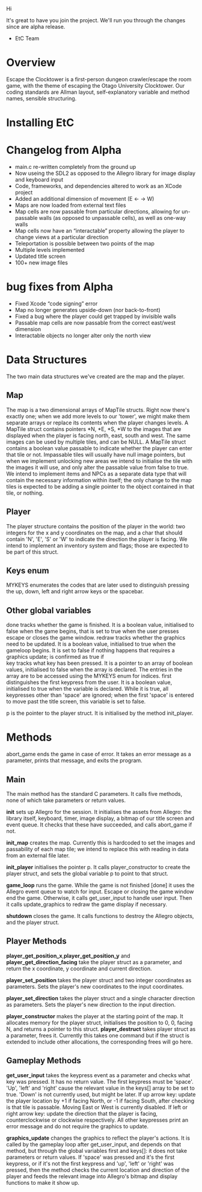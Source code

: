Hi 

It's great to have you join the project. We'll run you through the changes since are alpha release.

  - EtC Team

# Overview
Escape the Clocktower is a first-person dungeon crawler/escape the room game, with the theme of escaping the Otago University Clocktower. 
Our coding standards are Allman layout, self-explanatory variable and method names, sensible structuring. 

# Installing EtC

# Changelog from Alpha 

* main.c re-written completely from the ground up
* Now useing the SDL2 as opposed to the Allegro library for image display and keyboard input
* Code, frameworks, and dependencies altered to work as an XCode project
* Added an additional dimension of movement (E ← → W)
* Maps are now loaded from external text files
* Map cells are now passable from particular directions, allowing for un-passable walls (as opposed to unpassable cells), as well as one-way walls
* Map cells now have an “interactable” property allowing the player to change views at a particular direction
* Teleportation is possible between two points of the map
* Multiple levels implemented
* Updated title screen
* 100+ new image files

# bug fixes from Alpha

* Fixed Xcode “code signing” error
* Map no longer generates upside-down (nor back-to-front)
* Fixed a bug where the player could get trapped by invisible walls 
* Passable map cells are now passable from the correct east/west dimension
* Interactable objects no longer alter only the north view

# Data Structures
The two main data structures we've created are the map and the player.
## Map
The map is a two dimensional arrays of MapTile structs. Right now there's exactly one; when we add more levels to our 'tower', we might make them separate arrays or replace its contents when the player changes levels.
A MapTile struct contains pointers *N, *E, *S, *W to the images that are displayed when the player is facing north, east, south and west. The same images can be used by multiple tiles, and can be NULL. 
A MapTile struct contains a boolean value passable to indicate whether the player can enter that tile or not. Impassable tiles will usually have null image pointers, but when we implement unlocking new areas we intend to initialise the tile with the images it will use, and only alter the passable value from false to true.
We intend to implement items and NPCs as a separate data type that will contain the necessary information within itself; the only change to the map tiles is expected to be adding a single pointer to the object contained in that tile, or nothing.
## Player
The player structure contains the position of the player in the world: two integers for the x and y coordinates on the map, and a char that should contain 'N', 'E', 'S' or 'W' to indicate the direction the player is facing.
We intend to implement an inventory system and flags; those are expected to be part of this struct.
## Keys enum
MYKEYS enumerates the codes that are later used to distinguish pressing the up, down, left and right arrow keys or the spacebar.
## Other global variables
done tracks whether the game is finished. It is a boolean value, initialised to false when the game begins, that is set to true when the user presses escape or closes the game window.
redraw tracks whether the graphics need to be updated. It is a boolean value, initialised to true when the gameloop begins. It is set to false if nothing happens that requires a graphics update; is confirmed as true if  
key tracks what key has been pressed. It is a pointer to an array of boolean values, initialised to false when the array is declared. The entries in the array are to be accessed using the MYKEYS enum for indices.
first distinguishes the first keypress from the user. It is a boolean value, initialised to true when the variable is declared. While it is true, all keypresses other than 'space' are ignored; when the first 'space' is entered to move past the title screen, this variable is set to false.

p is the pointer to the player struct. It is initialised by the method init_player.


# Methods
abort_game ends the game in case of error. It takes an error message as a parameter, prints that message, and exits the program.
## Main
The main method has the standard C parameters. It calls five methods, none of which take parameters or return values.

**init** sets up Allegro for the session. It initialises the assets from Allegro: the library itself, keyboard, timer, image display, a bitmap of our title screen and event queue. It checks that these have succeeded, and calls abort_game if not.

**init_map** creates the map. Currently this is hardcoded to set the images and passability of each map tile; we intend to replace this with reading in data from an external file later.

**init_player** initialises the pointer p. It calls player_constructor to create the player struct, and sets the global variable p to point to that struct.

**game_loop** runs the game. While the game is not finished [done] it uses the Allegro event queue to watch for input. Escape or closing the game window end the game. Otherwise, it calls get_user_input to handle user input. Then it calls update_graphics to redraw the game display if necessary.

**shutdown** closes the game. It calls functions to destroy the Allegro objects, and the player struct.


## Player Methods
**player_get_position_x**,**player_get_position_y** and **player_get_direction_facing** take the player struct as a parameter, and return the x coordinate, y coordinate and current direction.

**player_set_position** takes the player struct and two integer coordinates as parameters. Sets the player's new coordinates to the input coordinates.

**player_set_direction** takes the player struct and a single character direction as parameters. Sets the player's new direction to the input direction.

**player_constructor** makes the player at the starting point of the map. It allocates memory for the player struct, initialises the position to 0, 0, facing N, and returns a pointer to this struct.
**player_destruct** takes player struct as a parameter, frees it. Currently this takes one command but if the struct is extended to include other allocations, the corresponding frees will go here.


## Gameplay Methods
**get_user_input** takes the keypress event as a parameter and checks what key was pressed. It has no return value. The first keypress must be 'space'. 'Up', 'left' and 'right' cause the relevant value in the keys[] array to be set to true. 'Down' is not currently used, but might be later.
If up arrow key: update the player location by +1 if facing North, or -1 if facing South, after checking is that tile is passable. Moving East or West is currently disabled. 
If left or right arrow key: update the direction that the player is facing, counterclockwise or clockwise respectively. 
All other keypresses print an error message and do not require the graphics to update.

**graphics_update** changes the graphics to reflect the player's actions. It is called by the gameplay loop after get_user_input, and depends on that method, but through the global variables first and keys[]: it does not take parameters or return values.
If 'space' was pressed and it's the first keypress, or if it's not the first keypress and 'up', 'left' or 'right' was pressed, then the method checks the current location and direction of the player and feeds the relevant image into Allegro's bitmap and display functions to make it show up.

